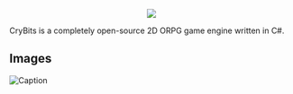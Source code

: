 <p align="center">
  <img src="http://img910.imageshack.us/img910/8273/kRm5as.png">
</p>

CryBits is a completely open-source 2D ORPG game engine written in C#. 

## Images 

![Caption](https://i.ibb.co/P6CJ704/Post.jpg)

